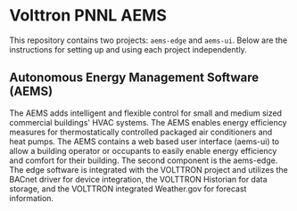 # Volttron PNNL AEMS

This repository contains two projects: `aems-edge` and `aems-ui`. Below are the instructions for setting up and using each project independently.

## Autonomous Energy Management Software (AEMS)

The AEMS adds intelligent and flexible control for small and medium
sized commercial buildings' HVAC systems. The AEMS enables energy efficiency measures
for thermostatically controlled packaged air conditioners and heat pumps. The
AEMS contains a web based user interface (aems-ui) to allow a building operator or occupants
to easily enable energy efficiency and comfort for their building. The second component is the
aems-edge. The edge software is integrated with the VOLTTRON project and utilizes the BACnet driver
for device integration, the VOLTTRON Historian for data storage, and the VOLTTRON integrated
Weather.gov for forecast information.

